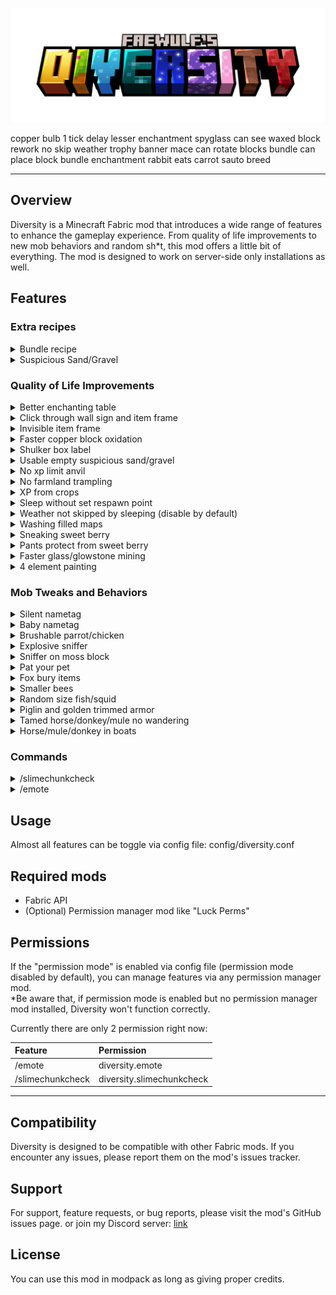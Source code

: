<p align="center">
    <img src="https://github.com/FaeWulf/public-imgs/blob/main/mods/Diversity/banner2.png?raw=true"/>
</p>

copper bulb 1 tick delay
lesser enchantment
spyglass can see waxed block
rework no skip weather
trophy banner
mace can rotate blocks
bundle can place block
bundle enchantment
rabbit eats carrot sauto breed

---

## Overview

Diversity is a Minecraft Fabric mod that introduces a wide range of features to enhance the gameplay experience. From
quality of life improvements to new mob behaviors and random sh*t, this mod offers a little bit of everything. The
mod is designed to work on server-side only installations as well.

## Features

### Extra recipes

<details>
  <summary>Bundle recipe</summary>
  <img src="https://github.com/FaeWulf/public-imgs/blob/main/mods/Diversity/recipes/bundleRecipe.png?raw=true" alt="Bundle Recipe">
</details>

<details>
  <summary>Suspicious Sand/Gravel</summary>
  <img src="https://github.com/FaeWulf/public-imgs/blob/main/mods/Diversity/recipes/susSand.png?raw=true" alt="Bundle Recipe">
  <img src="https://github.com/FaeWulf/public-imgs/blob/main/mods/Diversity/recipes/susGravel.png?raw=true" alt="Bundle Recipe">
</details>

### Quality of Life Improvements

<details>
  <summary>Better enchanting table</summary>
  <p>Enchanting tables can accept bookshelves placed two blocks away and can see bookshelves through non-solid blocks.</p>
  <img src="https://github.com/FaeWulf/public-imgs/blob/main/mods/Diversity/QoL/expandedEnchatingTable.gif?raw=true" alt="Expanded Enchanting Table">
</details>

<details>
  <summary>Click through wall sign and item frame</summary>
  <p>Allows right-clicking through signs and item frames (must holding item) if they are placed on chests, barrels, or shulker boxes (container blocks). Behave exactly like normally open container.<br/>
Shift to rotate item/edit sign.
    </p>
  <img src="https://github.com/FaeWulf/public-imgs/blob/main/mods/Diversity/QoL/clickThrough.gif?raw=true" alt="Click Through Sign and ItemFrame">
</details>

<details>
  <summary>Invisible item frame</summary>
  <p>Make item frames invisible by shift + right-clicking a non-dyed glass pane into them. They stay invisible when holding an item, otherwise, they emit particles as indicators.</p>
  <img src="https://github.com/FaeWulf/public-imgs/blob/main/mods/Diversity/QoL/invisibleItemFrame.gif?raw=true" alt="Invisible ItemFrame">
</details>

<details>
  <summary>Faster copper block oxidation</summary>
  <p>Copper block and its variations oxidize faster in rain and water.</p>
  <img src="https://github.com/FaeWulf/public-imgs/blob/main/mods/Diversity/QoL/fasterOxidization.gif?raw=true" alt="Faster Copper Block Oxidation">
</details>

<details>
  <summary>Shulker box label</summary>
  <p>Shulker box will shows its custom name upon placed.</p>
  <img src="https://github.com/FaeWulf/public-imgs/blob/main/mods/Diversity/QoL/shulkerLabel.gif?raw=true" alt="Shulker box label">
</details>

<details>
  <summary>Usable empty suspicious sand/gravel</summary>
  <p>You can add items (by shift right-click) into empty suspicious sand and gravel.</p>
  <img src="https://github.com/FaeWulf/public-imgs/blob/main/mods/Diversity/QoL/usableSusBlock.gif?raw=true" alt="Suspicious Sand/Gravel">
</details>

<details>
  <summary>No xp limit anvil</summary>
  <p>Removes the "Too Expensive" limitation from anvils. In Client side will still displays the "Too expensive" label, but still functional.</p>
</details>

<details>
  <summary>No farmland trampling</summary>
  <p>Farmland is not trampled if the entity (including players) is wearing Feather Falling boots or has the Slow Falling effect.</p>
  <img src="https://github.com/FaeWulf/public-imgs/blob/main/mods/Diversity/QoL/farmlandTrampling.gif?raw=true" alt="No farmland trampling">
</details>

<details>
  <summary>XP from crops</summary>
  <p>Gain xp from harvesting crops.</p>
  <img src="https://github.com/FaeWulf/public-imgs/blob/main/mods/Diversity/QoL/xpCrops.gif?raw=true" alt="XP from Crops">
</details>

<details>
  <summary>Sleep without set respawn point</summary>
  <p>Sneak and right-click a bed to sleep without changing your respawn point.</p>
  <img src="https://github.com/FaeWulf/public-imgs/blob/main/mods/Diversity/QoL/skipSetSpawnPoint.gif?raw=true" alt="Sleep Without Setting Respawn Point">
</details>

<details>
  <summary>Weather not skipped by sleeping (disable by default)</summary>
  <p>Sleeping doesn't clear weather (except storm).</p>
</details>

<details>
  <summary>Washing filled maps</summary>
  <p>Clean filled maps using cauldron.</p>
  <img src="https://github.com/FaeWulf/public-imgs/blob/main/mods/Diversity/QoL/washingFilledmap.gif?raw=true" alt="Washing Maps">
</details>

<details>
  <summary>Sneaking sweet berry</summary>
  <p>Sneaking through sweet berry bushes.</p>
  <img src="https://github.com/FaeWulf/public-imgs/blob/main/mods/Diversity/QoL/sneakingSweetBerry.gif?raw=true" alt="Sneaking Sweet Berry">
</details>

<details>
  <summary>Pants protect from sweet berry</summary>
  <p>Wearing pants protects you from sweet berry bush damage.</p>
  <img src="https://github.com/FaeWulf/public-imgs/blob/main/mods/Diversity/QoL/sneakingSweetBerry.gif?raw=true" alt="Pants Protect from Sweet Berry">
</details>

<details>
  <summary>Faster glass/glowstone mining</summary>
  <p>Pickaxes mine glass-related blocks and glowstone faster.</p>
  <img src="https://github.com/FaeWulf/public-imgs/blob/main/mods/Diversity/QoL/glassblockMining.gif?raw=true" alt="Faster Pickaxe Mining">
</details>

<details>
  <summary>4 element painting</summary>
  <p>4 Element 2x2 paintings can now be placed in survival mode.</p>
  <img src="https://github.com/FaeWulf/public-imgs/blob/main/mods/Diversity/QoL/elementPaintings.png?raw=true" alt="4 Element Painting">
</details>

### Mob Tweaks and Behaviors

<details>
  <summary>Silent nametag</summary>
  <p>Nametag 'silent' 'shutup' will make mobs silent</p>
</details>

<details>
  <summary>Baby nametag</summary>
  <p>Nametag 'baby' will force baby animals never grow up</p>
</details>

<details>
  <summary>Brushable parrot/chicken</summary>
  <p>Brushing parrots or chickens will drop feathers.</p>
  <img src="https://github.com/FaeWulf/public-imgs/blob/main/mods/Diversity/entity/brushChickenParrot.gif?raw=true" alt="Brush Parrot/Chicken">
</details>

<details>
  <summary>Explosive sniffer</summary>
  <p>Right-click powder (gun powder, blaze powder, sugar, redstone, glowstone dust) to Sniffer will make it sniffs and...<br/>
"To teach kids never to sniff something unknown."<br/>
- Faewulf
</p>
  <img src="https://github.com/FaeWulf/public-imgs/blob/main/mods/Diversity/entity/ExplodeSniffer.gif?raw=true" alt="Explosive Sniffer">
</details>

<details>
  <summary>Sniffer on moss block</summary>
  <p>Sniffer will drops spores blossom/Small dripleaf when sniffed on moss blocks.</p>
  <img src="https://github.com/FaeWulf/public-imgs/blob/main/mods/Diversity/entity/snifferMossBlock.gif?raw=true" alt="Sniffer on Moss Block">
</details>

<details>
  <summary>Pat your pet</summary>
  <p>Interact with your pets via shift + right-click (wolf, cat, horse, parrot) to pat them.</p>
  <img src="https://github.com/FaeWulf/public-imgs/blob/main/mods/Diversity/entity/patYourpets.gif?raw=true" alt="Pat Your Pet">
</details>

<details>
  <summary>Fox bury items</summary>
  <p>Foxes can bury items in sand or gravel.</p>
  <img src="https://github.com/FaeWulf/public-imgs/blob/main/mods/Diversity/entity/foxBuryItems.gif?raw=true" alt="Fox Bury Items">
</details>

<details>
  <summary>Smaller bees</summary>
  <p>Bees are now half their default size.</p>
  <img src="https://github.com/FaeWulf/public-imgs/blob/main/mods/Diversity/entity/smallerBee.png?raw=true" alt="Smaller Bees">
</details>

<details>
  <summary>Random size fish/squid</summary>
  <p>Fish and squid now come in random sizes.</p>
  <img src="https://github.com/FaeWulf/public-imgs/blob/main/mods/Diversity/entity/randomSizeFishes.png?raw=true" alt="Random Size Fish/Squid">
</details>

<details>
  <summary>Piglin and golden trimmed armor</summary>
  <p>Piglins treat golden trimmed armor as golden armor.</p>
  <img src="https://github.com/FaeWulf/public-imgs/blob/main/mods/Diversity/entity/piglinGoldenTrim-min.gif?raw=true" alt="Piglin and Golden Armor">
</details>

<details>
  <summary>Tamed horse/donkey/mule no wandering</summary>
  <p>Tamed animals wearing saddles won't move around.</p>
  <img src="https://github.com/FaeWulf/public-imgs/blob/main/mods/Diversity/entity/noWanderingTamedHorse.gif?raw=true" alt="Tamed Horse/Donkey/Mule">
</details>

<details>
  <summary>Horse/mule/donkey in boats</summary>
  <p>Horses, donkeys, and mules can fit in boats!</p>
  <img src="https://github.com/FaeWulf/public-imgs/blob/main/mods/Diversity/entity/horseSitOnBoat.gif?raw=true" alt="Horses in Boats">
</details>

### Commands

<details>
  <summary>/slimechunkcheck</summary>
  <p>Command to check if standing chunk is slime chunk or not.</p>
</details>

<details>
  <summary>/emote</summary>
  <p>Perform sound like meow, purr, purroew, and woof in chat. Inspired by plugin [PlayerMeowing](https://modrinth.com/plugin/playermeowing)</p>
</details>

## Usage

Almost all features can be toggle via config file: config/diversity.conf

## Required mods

- Fabric API
- (Optional) Permission manager mod like "Luck Perms"

## Permissions

If the "permission mode" is enabled via config file (permission mode disabled by default), you can manage features via
any permission manager mod.<br/>
*Be aware that, if permission mode is enabled but no permission manager mod installed, Diversity won't function
correctly.

Currently there are only 2 permission right now:

| Feature          | Permission                |
|:-----------------|:--------------------------|
| /emote           | diversity.emote           |
| /slimechunkcheck | diversity.slimechunkcheck |

---

## Compatibility

Diversity is designed to be compatible with other Fabric mods. If you encounter any issues, please report them on the
mod's issues tracker.

## Support

For support, feature requests, or bug reports, please visit the mod's GitHub issues page.
or join my Discord server: [link](https://discord.gg/xZneCTcEvb)

## License

You can use this mod in modpack as long as giving proper credits.